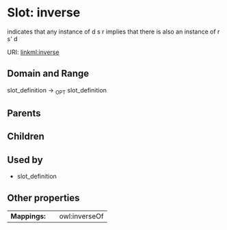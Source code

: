 
# Slot: inverse


indicates that any instance of d s r implies that there is also an instance of r s' d

URI: [linkml:inverse](https://w3id.org/linkml/inverse)


## Domain and Range

slot_definition ->  <sub>OPT</sub>
 slot_definition

## Parents


## Children


## Used by

 * slot_definition

## Other properties

|  |  |  |
| --- | --- | --- |
| **Mappings:** | | owl:inverseOf |

